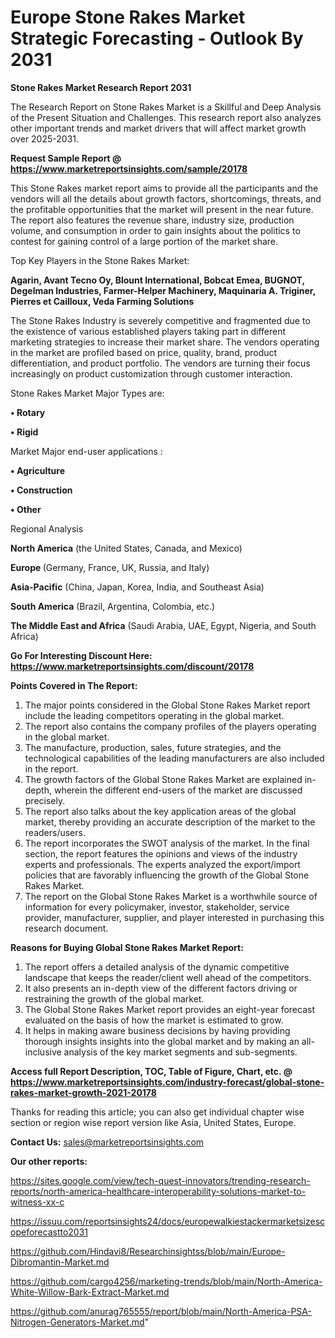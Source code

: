 # Europe Stone Rakes Market Strategic Forecasting - Outlook By 2031

<strong>Stone Rakes Market Research Report 2031</strong>

The Research Report on Stone Rakes Market is a Skillful and Deep Analysis of the Present Situation and Challenges. This research report also analyzes other important trends and market drivers that will affect market growth over 2025-2031.

<strong>Request Sample Report @ <a href=https://www.marketreportsinsights.com/sample/20178>https://www.marketreportsinsights.com/sample/20178</a></strong>

This Stone Rakes market report aims to provide all the participants and the vendors will all the details about growth factors, shortcomings, threats, and the profitable opportunities that the market will present in the near future. The report also features the revenue share, industry size, production volume, and consumption in order to gain insights about the politics to contest for gaining control of a large portion of the market share.

Top Key Players in the Stone Rakes Market:

<strong>Agarin, Avant Tecno Oy, Blount International, Bobcat Emea, BUGNOT, Degelman Industries, Farmer-Helper Machinery, Maquinaria A. Triginer, Pierres et Cailloux, Veda Farming Solutions</strong>

The Stone Rakes Industry is severely competitive and fragmented due to the existence of various established players taking part in different marketing strategies to increase their market share. The vendors operating in the market are profiled based on price, quality, brand, product differentiation, and product portfolio. The vendors are turning their focus increasingly on product customization through customer interaction.

Stone Rakes Market Major Types are:

<strong>• Rotary

• Rigid</strong>

Market Major end-user applications :

<strong>• Agriculture

• Construction

• Other</strong>

Regional Analysis

</u><strong><b>North America</b></strong> (the United States, Canada, and Mexico)

<strong><b>Europe </b></strong>(Germany, France, UK, Russia, and Italy)

<strong><b>Asia-Pacific</b></strong> (China, Japan, Korea, India, and Southeast Asia)

<strong><b>South America</b></strong> (Brazil, Argentina, Colombia, etc.)

<strong><b>The Middle East and Africa</b></strong> (Saudi Arabia, UAE, Egypt, Nigeria, and South Africa)

<strong>Go For Interesting Discount Here: <a href=https://www.marketreportsinsights.com/discount/20178>https://www.marketreportsinsights.com/discount/20178</a></strong>

<strong>Points Covered in The Report:</strong>
<ol>
  <li>The major points considered in the Global Stone Rakes Market report include the leading competitors operating in the global market.</li>
  <li>The report also contains the company profiles of the players operating in the global market.</li>
  <li>The manufacture, production, sales, future strategies, and the technological capabilities of the leading manufacturers are also included in the report.</li>
  <li>The growth factors of the Global Stone Rakes Market are explained in-depth, wherein the different end-users of the market are discussed precisely.</li>
  <li>The report also talks about the key application areas of the global market, thereby providing an accurate description of the market to the readers/users.</li>
  <li>The report incorporates the SWOT analysis of the market. In the final section, the report features the opinions and views of the industry experts and professionals. The experts analyzed the export/import policies that are favorably influencing the growth of the Global Stone Rakes Market.</li>
  <li>The report on the Global Stone Rakes Market is a worthwhile source of information for every policymaker, investor, stakeholder, service provider, manufacturer, supplier, and player interested in purchasing this research document.</li>
</ol>
<strong>Reasons for Buying Global Stone Rakes Market Report:</strong>

<ol>
  <li>The report offers a detailed analysis of the dynamic competitive landscape that keeps the reader/client well ahead of the competitors.</li>
  <li>It also presents an in-depth view of the different factors driving or restraining the growth of the global market.</li>
  <li>The Global Stone Rakes Market report provides an eight-year forecast evaluated on the basis of how the market is estimated to grow.</li>
  <li>It helps in making aware business decisions by having providing thorough insights insights into the global market and by making an all-inclusive analysis of the key market segments and sub-segments.</li>
</ol>
<strong>Access full Report Description, TOC, Table of Figure, Chart, etc. @ <a href=https://www.marketreportsinsights.com/industry-forecast/global-stone-rakes-market-growth-2021-20178>https://www.marketreportsinsights.com/industry-forecast/global-stone-rakes-market-growth-2021-20178</a></strong>


Thanks for reading this article; you can also get individual chapter wise section or region wise report version like Asia, United States, Europe.

<strong>Contact Us:</strong>
sales@marketreportsinsights.com

<strong>Our other reports:</strong>

<a href=https://sites.google.com/view/tech-quest-innovators/trending-research-reports/north-america-healthcare-interoperability-solutions-market-to-witness-xx-c>https://sites.google.com/view/tech-quest-innovators/trending-research-reports/north-america-healthcare-interoperability-solutions-market-to-witness-xx-c</a>

<a href=https://issuu.com/reportsinsights24/docs/europewalkiestackermarketsizescopeforecastto2031>https://issuu.com/reportsinsights24/docs/europewalkiestackermarketsizescopeforecastto2031</a>

<a href=https://github.com/Hindavi8/Researchinsightss/blob/main/Europe-Dibromantin-Market.md>https://github.com/Hindavi8/Researchinsightss/blob/main/Europe-Dibromantin-Market.md</a>

<a href=https://github.com/cargo4256/marketing-trends/blob/main/North-America-White-Willow-Bark-Extract-Market.md>https://github.com/cargo4256/marketing-trends/blob/main/North-America-White-Willow-Bark-Extract-Market.md</a>

<a href=https://github.com/anurag765555/report/blob/main/North-America-PSA-Nitrogen-Generators-Market.md>https://github.com/anurag765555/report/blob/main/North-America-PSA-Nitrogen-Generators-Market.md</a>"
